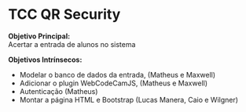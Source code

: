 <h1> TCC QR Security </h1>

<strong> Objetivo Principal: </strong> <br />
Acertar a entrada de alunos no sistema

<strong> Objetivos Intrínsecos: </strong> <br />
<ul>
<li>Modelar o banco de dados da entrada, (Matheus e Maxwell) </li>
<li>Adicionar o plugin WebCodeCamJS, (Matheus e Maxwell) </li>
<li>Autenticação (Matheus) </li>
<li>Montar a página HTML e Bootstrap (Lucas Manera, Caio e Wilgner)</li>
</ul>

